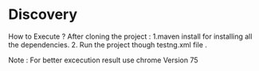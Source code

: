 # Discovery
How to Execute ? After cloning the project :
1.maven install for installing all the dependencies. 
2. Run the project though testng.xml file .

Note : For better excecution result use chrome Version 75
